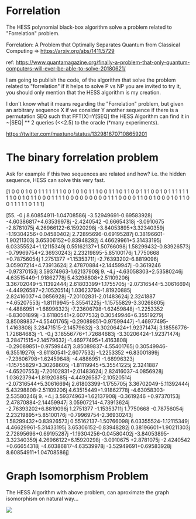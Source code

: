 # Forrelation
The HESS polynomial black-box algorithm solve a problem related to "Forrelation" problem.

Forrelation: A Problem that Optimally Separates Quantum from Classical Computing => https://arxiv.org/abs/1411.5729

ref: https://www.quantamagazine.org/finally-a-problem-that-only-quantum-computers-will-ever-be-able-to-solve-20180621/

I am going to publish the code, of the algorithm that solve the problem related to "forrelation" if it helps to solve P vs NP you are invited to try it, you should only mention that the HESS algorithm is my creation.

I don't know what it means regarding the "Forrelation" problem, but given an arbitrary sequence X if we consider Y another sequence if there is a permutation SEQ such that FFT(X)=Y[SEQ] the HESS Algorithm can find it in ~|SEQ| ** 2 queries (<<2.5) to the oracle (*many experiments).
 
https://twitter.com/maxtuno/status/1329816707108659201

# The binary forrelation problem 

Ask for example if this two sequences are related and how? i.e. the hidden sequence, HESS can solve this very fast.

[1 0 0 0 1 0 0 1 1 1 1 1 1 1 0 0 1 0 1 0 1 1 1 0 0 1 1 1 0 1 1 0 0 1 1 1 0
 0 1 0 1 1 1 1 1 1 1 1 0 0 1 0 1 1 0 0 0 1 1 1 1 0 0 0 0 0 0 0 0 0 1 1 1 0
 0 0 0 1 1 0 0 1 0 0 0 1 0 1 1 0 0 1 1 1 1 1 0 1 1 1]
 
[55.        -0.j          8.60854911-1.04708586j -3.52949691-0.69583928j
 -4.60386817+4.63539978j -2.4240542 -0.66654318j -3.0910675 -2.8781075j
  4.26966122-6.15920298j -3.84053895+3.32340359j -1.19304256+0.04580402j
  2.72895696-0.69195287j  0.38196601-1.90211303j  3.65306152+0.83948282j
  4.46629961+5.31433195j  6.03355524+1.12115349j  0.55162137+1.50766098j
  1.58299432-0.83926573j -0.79969754+2.36930243j  2.23219895-5.85100176j
  1.7750668 +0.78756054j  1.2751377 +1.15353711j -2.76393202-6.8819096j
  3.05907214+4.73913624j  2.47870884+2.14459947j -0.3619246 -0.97370153j
  3.59374963-1.62137908j  9.        -4.j         -4.63058303+2.53580246j
  4.63515449-1.91862778j  5.43298808+2.51109206j  3.36702049+5.11392444j
  2.61803399+1.1755705j  -2.07316544-5.30616694j -4.44926587+2.10520514j
  1.03623794-1.81920885j  2.82416037+4.0856928j  -7.20102831-2.01483624j
  2.3241887 +4.65207553j -1.81119945-5.35541225j -1.15755829-3.30268605j
 -4.4886951 +1.68996323j -7.23606798-1.62459848j -1.2253352 -6.83001899j
 -3.61180541+2.6077532j   0.30549946+6.35519279j  3.85089837+4.55401765j
 -0.29089851-0.97599447j -1.46977495-1.4163808j   3.28471515-2.14579632j
 -3.30206424+1.92371474j  3.18556776-1.72684683j -1.        -0.j
  3.18556776+1.72684683j -3.30206424-1.92371474j  3.28471515+2.14579632j
 -1.46977495+1.4163808j  -0.29089851+0.97599447j  3.85089837-4.55401765j
  0.30549946-6.35519279j -3.61180541-2.6077532j  -1.2253352 +6.83001899j
 -7.23606798+1.62459848j -4.4886951 -1.68996323j -1.15755829+3.30268605j
 -1.81119945+5.35541225j  2.3241887 -4.65207553j -7.20102831+2.01483624j
  2.82416037-4.0856928j   1.03623794+1.81920885j -4.44926587-2.10520514j
 -2.07316544+5.30616694j  2.61803399-1.1755705j   3.36702049-5.11392444j
  5.43298808-2.51109206j  4.63515449+1.91862778j -4.63058303-2.53580246j
  9.        +4.j          3.59374963+1.62137908j -0.3619246 +0.97370153j
  2.47870884-2.14459947j  3.05907214-4.73913624j -2.76393202+6.8819096j
  1.2751377 -1.15353711j  1.7750668 -0.78756054j  2.23219895+5.85100176j
 -0.79969754-2.36930243j  1.58299432+0.83926573j  0.55162137-1.50766098j
  6.03355524-1.12115349j  4.46629961-5.31433195j  3.65306152-0.83948282j
  0.38196601+1.90211303j  2.72895696+0.69195287j -1.19304256-0.04580402j
 -3.84053895-3.32340359j  4.26966122+6.15920298j -3.0910675 +2.8781075j
 -2.4240542 +0.66654318j -4.60386817-4.63539978j -3.52949691+0.69583928j
  8.60854911+1.04708586j]


# Graph Isomorphism Problem
The HESS Algorithm with above problem, can aproximate the graph isomorphism on natural way...

<img
  src="https://cr-ss-service.azurewebsites.net/api/ScreenShot?widget=summary&username=maxtuno&badges=2&show-avatar=true&style=--header-bg-color:%23000;--border-radius:10px"/>
